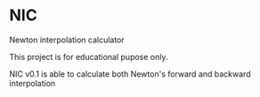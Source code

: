 # NIC
Newton interpolation calculator

This project is for educational pupose only.

NIC v0.1 is able to calculate both Newton's forward and backward interpolation
